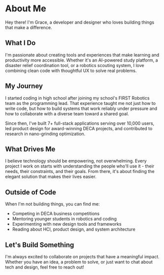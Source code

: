 # About Me

Hey there! I'm Grace, a developer and designer who loves building things that make a difference.

## What I Do

I'm passionate about creating tools and experiences that make learning and productivity more accessible. Whether it's an AI-powered study platform, a disaster relief coordination tool, or a robotics scouting system, I love combining clean code with thoughtful UX to solve real problems.

## My Journey

I started coding in high school after joining my school's FIRST Robotics team as the programming lead. That experience taught me not just how to write code, but how to build systems that work reliably under pressure and how to collaborate with a diverse team toward a shared goal.

Since then, I've built 7+ full-stack applications serving over 10,000 users, led product design for award-winning DECA projects, and contributed to research in nano-grinding optimization.

## What Drives Me

I believe technology should be empowering, not overwhelming. Every project I work on starts with understanding the people who'll use it - their needs, their constraints, and their goals. From there, it's about finding the elegant solution that makes their lives easier.

## Outside of Code

When I'm not building things, you can find me:
- Competing in DECA business competitions
- Mentoring younger students in robotics and coding
- Experimenting with new design tools and frameworks
- Reading about HCI, product design, and system architecture

## Let's Build Something

I'm always excited to collaborate on projects that have a meaningful impact. Whether you have an idea, a problem to solve, or just want to chat about tech and design, feel free to reach out!
